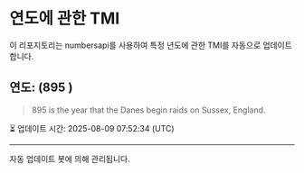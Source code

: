 
# 연도에 관한 TMI

이 리포지토리는 numbersapi를 사용하여 특정 년도에 관한 TMI를 자동으로 업데이트합니다.

## 연도: (895 )
> 895 is the year that the Danes begin raids on Sussex, England.

⏳ 업데이트 시간: 2025-08-09 07:52:34 (UTC)

---
자동 업데이트 봇에 의해 관리됩니다.
